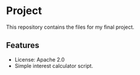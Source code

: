 # Project
This repository contains the files for my final project.

## Features
- License: Apache 2.0
- Simple interest calculator script.
